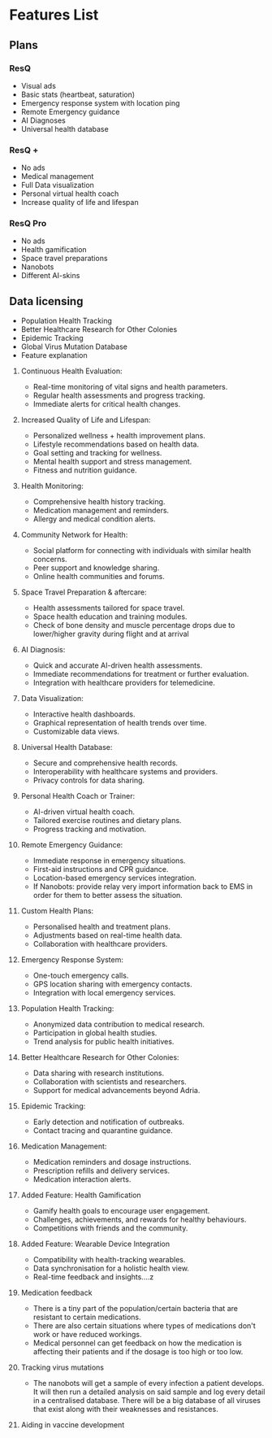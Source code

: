 # Features List
## Plans
### ResQ
- Visual ads
- Basic stats (heartbeat, saturation)
- Emergency response system with location ping
- Remote Emergency guidance
- AI Diagnoses
- Universal health database
### ResQ +
- No ads
- Medical management
- Full Data visualization
- Personal virtual health coach
- Increase quality of life and lifespan
### ResQ Pro
- No ads
- Health gamification
- Space travel preparations
- Nanobots
- Different AI-skins

## Data licensing
- Population Health Tracking
- Better Healthcare Research for Other Colonies
- Epidemic Tracking
- Global Virus Mutation Database
- Feature explanation 

1. Continuous Health Evaluation:
    - Real-time monitoring of vital signs and health parameters.
    - Regular health assessments and progress tracking.
    - Immediate alerts for critical health changes.

2. Increased Quality of Life and Lifespan:
    - Personalized wellness + health improvement plans.
    - Lifestyle recommendations based on health data.
    - Goal setting and tracking for wellness.
    - Mental health support and stress management.
    - Fitness and nutrition guidance.

3. Health Monitoring:
    - Comprehensive health history tracking.
    - Medication management and reminders.
    - Allergy and medical condition alerts.

4. Community Network for Health:
    - Social platform for connecting with individuals with similar health concerns.
    - Peer support and knowledge sharing.
    - Online health communities and forums.

5. Space Travel Preparation & aftercare:
    - Health assessments tailored for space travel.
    - Space health education and training modules.
    - Check of bone density and muscle percentage drops due to lower/higher gravity during flight and at arrival

6. AI Diagnosis:
    - Quick and accurate AI-driven health assessments.
    - Immediate recommendations for treatment or further evaluation.
    - Integration with healthcare providers for telemedicine.

7. Data Visualization:
    - Interactive health dashboards.
    - Graphical representation of health trends over time.
    - Customizable data views.

8. Universal Health Database:
    - Secure and comprehensive health records.
    - Interoperability with healthcare systems and providers.
    - Privacy controls for data sharing.

9. Personal Health Coach or Trainer:
    - AI-driven virtual health coach.
    - Tailored exercise routines and dietary plans.
    - Progress tracking and motivation.

10. Remote Emergency Guidance:
    - Immediate response in emergency situations.
    - First-aid instructions and CPR guidance.
    - Location-based emergency services integration.
    - If Nanobots: provide relay very import information back to EMS in order for them to better assess the situation.

11. Custom Health Plans:
    - Personalised health and treatment plans.
    - Adjustments based on real-time health data.
    - Collaboration with healthcare providers.

12. Emergency Response System:
    - One-touch emergency calls.
    - GPS location sharing with emergency contacts.
    - Integration with local emergency services.

13. Population Health Tracking:
    - Anonymized data contribution to medical research.
    - Participation in global health studies.
    - Trend analysis for public health initiatives.

14. Better Healthcare Research for Other Colonies:
    - Data sharing with research institutions.
    - Collaboration with scientists and researchers.
    - Support for medical advancements beyond Adria.

15. Epidemic Tracking:
    - Early detection and notification of outbreaks.
    - Contact tracing and quarantine guidance.

16. Medication Management:
    - Medication reminders and dosage instructions.
    - Prescription refills and delivery services.
    - Medication interaction alerts.

17. Added Feature: Health Gamification
    - Gamify health goals to encourage user engagement.
    - Challenges, achievements, and rewards for healthy behaviours.
    - Competitions with friends and the community.

18. Added Feature: Wearable Device Integration
    - Compatibility with health-tracking wearables.
    - Data synchronisation for a holistic health view.
    - Real-time feedback and insights.…z

19. Medication feedback
    - There is a tiny part of the population/certain bacteria that are resistant to certain medications.
    - There are also certain situations where types of medications don't work or have reduced workings.
    - Medical personnel can get feedback on how the medication is affecting their patients and if the dosage is too high or too low.

20. Tracking virus mutations
    - The nanobots will get a sample of every infection a patient develops. It will then run a detailed analysis on said sample and log every detail in a centralised database. There will be a big database of all viruses that exist along with their weaknesses and resistances.

21. Aiding in vaccine development
